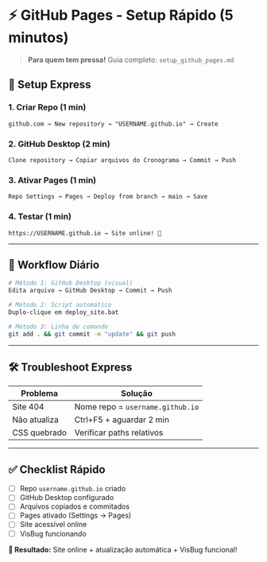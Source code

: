 # ⚡ GitHub Pages - Setup Rápido (5 minutos)

> **Para quem tem pressa!** Guia completo: `setup_github_pages.md`

## 🚀 Setup Express

### 1. Criar Repo (1 min)
```
github.com → New repository → "USERNAME.github.io" → Create
```

### 2. GitHub Desktop (2 min)
```
Clone repository → Copiar arquivos do Cronograma → Commit → Push
```

### 3. Ativar Pages (1 min)  
```
Repo Settings → Pages → Deploy from branch → main → Save
```

### 4. Testar (1 min)
```
https://USERNAME.github.io → Site online! 🎉
```

---

## 🔄 Workflow Diário

```bash
# Método 1: GitHub Desktop (visual)
Edita arquivo → GitHub Desktop → Commit → Push

# Método 2: Script automático  
Duplo-clique em deploy_site.bat

# Método 3: Linha de comando
git add . && git commit -m "update" && git push
```

---

## 🛠️ Troubleshoot Express

| Problema | Solução |
|----------|---------|
| Site 404 | Nome repo = `username.github.io` |
| Não atualiza | Ctrl+F5 + aguardar 2 min |
| CSS quebrado | Verificar paths relativos |

---

## ✅ Checklist Rápido

- [ ] Repo `username.github.io` criado  
- [ ] GitHub Desktop configurado
- [ ] Arquivos copiados e commitados
- [ ] Pages ativado (Settings → Pages)
- [ ] Site acessível online
- [ ] VisBug funcionando

**🎯 Resultado:** Site online + atualização automática + VisBug funcional! 